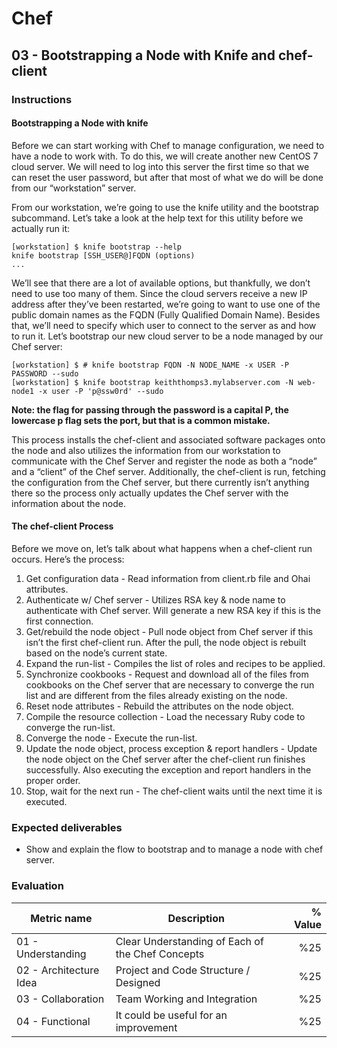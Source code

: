 # Chef

## 03 - Bootstrapping a Node with Knife and chef-client

### Instructions

#### Bootstrapping a Node with knife
Before we can start working with Chef to manage configuration, we need to have a node to work with. To do this, we will create another new CentOS 7 cloud server. We will need to log into this server the first time so that we can reset the user password, but after that most of what we do will be done from our “workstation” server.

From our workstation, we’re going to use the knife utility and the bootstrap subcommand. Let’s take a look at the help text for this utility before we actually run it:

```
[workstation] $ knife bootstrap --help
knife bootstrap [SSH_USER@]FQDN (options)
...
```

We’ll see that there are a lot of available options, but thankfully, we don’t need to use too many of them. Since the cloud servers receive a new IP address after they’ve been restarted, we’re going to want to use one of the public domain names as the FQDN (Fully Qualified Domain Name). Besides that, we’ll need to specify which user to connect to the server as and how to run it. Let’s bootstrap our new cloud server to be a node managed by our Chef server:

```
[workstation] $ # knife bootstrap FQDN -N NODE_NAME -x USER -P PASSWORD --sudo
[workstation] $ knife bootstrap keiththomps3.mylabserver.com -N web-node1 -x user -P 'p@ssw0rd' --sudo
```

**Note: the flag for passing through the password is a capital P, the lowercase p flag sets the port, but that is a common mistake.**

This process installs the chef-client and associated software packages onto the node and also utilizes the information from our workstation to communicate with the Chef Server and register the node as both a “node” and a “client” of the Chef server. Additionally, the chef-client is run, fetching the configuration from the Chef server, but there currently isn’t anything there so the process only actually updates the Chef server with the information about the node.

#### The chef-client Process

Before we move on, let’s talk about what happens when a chef-client run occurs. Here’s the process:

1. Get configuration data - Read information from client.rb file and Ohai attributes.
2. Authenticate w/ Chef server - Utilizes RSA key & node name to authenticate with Chef server. Will generate a new RSA key if this is the first connection.
3. Get/rebuild the node object - Pull node object from Chef server if this isn’t the first chef-client run. After the pull, the node object is rebuilt based on the node’s current state.
4. Expand the run-list - Compiles the list of roles and recipes to be applied.
5. Synchronize cookbooks - Request and download all of the files from cookbooks on the Chef server that are necessary to converge the run list and are different from the files already existing on the node.
6. Reset node attributes - Rebuild the attributes on the node object.
7. Compile the resource collection - Load the necessary Ruby code to converge the run-list.
8. Converge the node - Execute the run-list.
9. Update the node object, process exception & report handlers - Update the node object on the Chef server after the chef-client run finishes successfully. Also executing the exception and report handlers in the proper order.
10. Stop, wait for the next run - The chef-client waits until the next time it is executed.

### Expected deliverables
- Show and explain the flow to bootstrap and to manage a node with chef server. 

### Evaluation

| Metric name | Description | % Value |
| ----------- |-------------| -------:|
| 01 - Understanding  | Clear Understanding of Each of the Chef Concepts | %25 |
| 02 - Architecture Idea   | Project and Code Structure / Designed | %25 |
| 03 - Collaboration   | Team Working and Integration | %25 |
| 04 - Functional   | It could be useful for an improvement | %25 |
